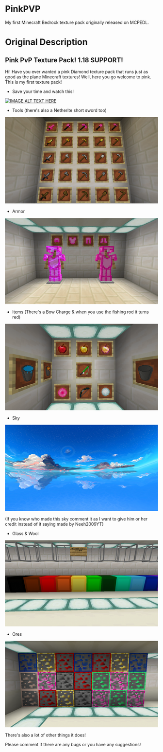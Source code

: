 # PinkPVP
My first Minecraft Bedrock texture pack originally released on MCPEDL.

# Original Description

## Pink PvP Texture Pack! 1.18 SUPPORT!
Hi! Have you ever wanted a pink Diamond texture pack that runs just as good as the plane Minecraft textures! Well, here you go welcome to pink. This is my first texture pack!

- Save your time and watch this!

[![IMAGE ALT TEXT HERE](https://img.youtube.com/vi/Y80Ckaw7Zuw/0.jpg)](https://www.youtube.com/watch?v=Y80Ckaw7Zuw)





- Tools (there's also a Netherite short sword too)

![alt text](https://github.com/SwightsNotFound/PinkPVP/blob/main/Gallery/Tools.png?raw=true)





- Armor

![alt text](https://github.com/SwightsNotFound/PinkPVP/blob/main/Gallery/Armor.png?raw=true)




- Items (There's a Bow Charge & when you use the fishing rod it turns red)

![alt text](https://github.com/SwightsNotFound/PinkPVP/blob/main/Gallery/Items.png?raw=true)




- Sky 

![alt text](https://github.com/SwightsNotFound/PinkPVP/blob/main/Gallery/Sky.png?raw=true)

(If you know who made this sky comment it as I want to give him or her credit instead of it saying made by Neeh2009YT)

- Glass & Wool

![alt text](https://github.com/SwightsNotFound/PinkPVP/blob/main/Gallery/Glass%20%26%20Wool.png)




- Ores

![alt text](https://github.com/SwightsNotFound/PinkPVP/blob/main/Gallery/Ores.png?raw=true)





There's also a lot of other things it does!

Please comment if there are any bugs or you have any suggestions! 
